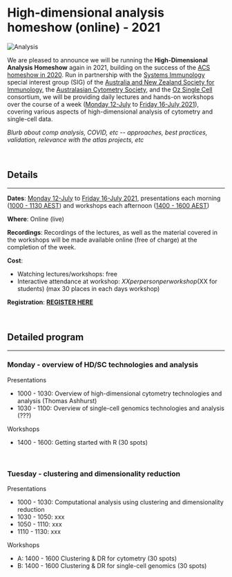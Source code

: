 # High-dimensional analysis homeshow (online) - 2021

![Analysis](https://raw.githubusercontent.com/tomashhurst/tomashhurst.github.io/master/images/Clusters%20wide.png)

We are pleased to announce we will be running the **High-Dimensional Analysis Homeshow** again in 2021, building on the success of the [ACS homeshow in 2020](https://immunedynamics.io/homeshow/). Run in partnership with the [Systems Immunology]() special interest group (SIG) of the [Australia and New Zealand Society for Immunology](), the [Australasian Cytometry Society](), and the [Oz Single Cell]() consortium, we will be providing daily lectures and hands-on workshops over the course of a week ([Monday 12-July]() to [Friday 16-July 2021]()), covering various aspects of high-dimensional analysis of cytometry and single-cell data. 

*Blurb about comp analysis, COVID, etc -- approaches, best practices, validation, relevance with the atlas projects, etc*



<br />


## Details

---

**Dates**: [Monday 12-July]() to [Friday 16-July 2021](), presentations each morning ([1000 - 1130 AEST]()) and workshops each afternoon ([1400 - 1600 AEST]())

**Where**: Online (live)

**Recordings**: Recordings of the lectures, as well as the material covered in the workshops will be made available online (free of charge) at the completion of the week.

**Cost**: 
- Watching lectures/workshops: free
- Interactive attendance at workshop: $XX per person per workshop ($XX for students) (max 30 places in each days workshop)

**Registration**: **[REGISTER HERE]()**

<br />

## Detailed program

---

### Monday - overview of HD/SC technologies and analysis

Presentations

- 1000 - 1030: Overview of high-dimensional cytometry technologies and analysis (Thomas Ashhurst)
- 1030 - 1100: Overview of single-cell genomics technologies and analysis (???)

Workshops

- 1400 - 1600: Getting started with R (30 spots)

<br />

### Tuesday - clustering and dimensionality reduction

Presentations

- 1000 - 1030: Computational analysis using clustering and dimensionality reduction 
- 1030 - 1050: xxx
- 1050 - 1110: xxx
- 1110 - 1130: xxx

Workshops

- A: 1400 - 1600 Clustering & DR for cytometry (30 spots)
- B: 1400 - 1600 Clustering & DR for single-cell genomics (30 spots)

<br />



